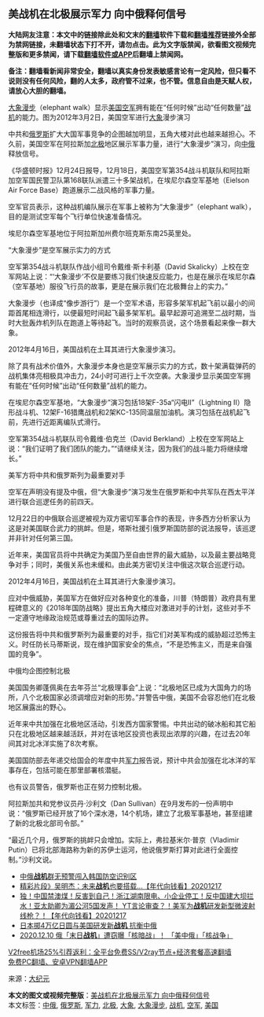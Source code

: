  <h2>美战机在北极展示军力 向中俄释何信号</h2> <p class="notice"><b>大陆网友注意：本文中的链接除此处和文末的<a href="https://github.com/bannedbook/fanqiang" >翻墙</a>软件下载和<a href="https://github.com/killgcd/justmysocks/blob/master/README.md">翻墙推荐</a>链接外全部为禁网链接，未翻墙状态下打不开，请勿点击。此为文字版禁闻，欲看图文视频完整版和更多禁闻，请下载<a href="https://github.com/bannedbook/fanqiang">翻墙软件或APP</a>后翻墙上禁闻网。</p><p>备注：翻墙看新闻非常安全，翻墙以真实身份发表敏感言论有一定风险，但只看不说则没有任何风险，翻的人太多，政府管不过来，也不管。信息自由是天赋人权，请放心大胆的翻墙。</b></p>  <div class="entry"> <p id="conimg"><a href="https://www.bannedbook.org/bnews/tag/%E5%A4%A7%E8%B1%A1%E6%BC%AB%E6%AD%A5/" class="st_tag internal_tag" rel="tag" title="标签 大象漫步 下的日志">大象漫步</a>（elephant walk）显示<a href="https://www.bannedbook.org/bnews/tag/%e7%be%8e%e5%9b%bd/" class="st_tag internal_tag" rel="tag" title="标签 美国 下的日志">美国</a><a href="https://www.bannedbook.org/bnews/tag/%e7%a9%ba%e5%86%9b/" class="st_tag internal_tag" rel="tag" title="标签 空军 下的日志">空军</a>拥有能在“任何时候”出动“任何数量”<a href="https://www.bannedbook.org/bnews/tag/%e6%88%98%e6%9c%ba/" class="st_tag internal_tag" rel="tag" title="标签 战机 下的日志">战机</a>的能力。图为2012年3月2日，美国空军进行<a href="https://www.bannedbook.org/bnews/tag/%e5%a4%a7%e8%b1%a1/" class="st_tag internal_tag" rel="tag" title="标签 大象 下的日志">大象</a>漫步演习</p> <p>中共和<a href="https://www.bannedbook.org/bnews/tag/%e4%bf%84%e7%bd%97%e6%96%af/" class="st_tag internal_tag" rel="tag" title="标签 俄罗斯 下的日志">俄罗斯</a>扩大大国军事竞争的企图越加明显，五角大楼对此也越来越担心。不久前，美国空军在阿拉斯加<a href="https://www.bannedbook.org/bnews/tag/%e5%8c%97%e6%9e%81/" class="st_tag internal_tag" rel="tag" title="标签 北极 下的日志">北极</a>地区展示军事力量，进行“大象漫步”演习，向<a href="https://www.bannedbook.org/bnews/tag/%E4%B8%AD%E4%BF%84/" class="st_tag internal_tag" rel="tag" title="标签 中俄 下的日志">中俄</a>释放信号。</p> <p>《华盛顿时报》12月24日报导，12月18日，美国空军第354战斗机联队和阿拉斯加空军国民警卫队第168联队派遣三十多架战机，在埃尼尔森空军基地（Eielson Air Force Base）跑道展示二战风格的军事力量。</p> <p>空军官员表示，这种战机编队展示在军事上被称为“大象漫步”（elephant walk），目的是测试空军每个飞行单位快速准备情况。</p> <p>埃尼尔森空军基地位于阿拉斯加州费尔班克斯东南25英里处。</p> <p>“大象漫步”是空军展示实力的方式</p>  <p>空军第354战斗机联队作战小组司令戴维·斯卡利基（David Skalicky）上校在空军网站上说：“‘大象漫步’不仅是要练习我们快速反应能力，也是在展示在埃尼尔森（空军基地）服役飞行员的故事，更是在展示我们在北极舞台上的实力。”</p> <p>大象漫步（也译成“像步游行”）是一个空军术语，形容多架军机起飞前以最小的间距首尾相连滑行，以便最短时间起飞最多架军机。最早起源可追溯至二战时期，当时大批轰炸机列队在跑道上等待起飞。当时的观察员说，这个场景看起来像一群大象。</p> <p>2012年4月16日，美国战机在土耳其进行大象漫步演习。</p> <p>除了具有战术价值外，大象漫步本身也是空军展示实力的方式，数十架满载弹药的战机集体亮相极具冲击力，24小时可进行上千次空袭。大象漫步显示美国空军拥有能在“任何时候”出动“任何数量”战机的能力。</p> <p>在埃尼尔森空军基地，“大象漫步”演习包括18架F-35a“闪电II”（Lightning II）隐形战斗机、12架F-16猎鹰战机和2架KC-135同温层加油机。演习包括在战机起飞前，先进行近距离编队式滑行。</p> <p>空军第354战斗机联队司令戴维·伯克兰（David Berkland）上校在空军网站上说：“我们证明了我们团队的能力。”“请继续关注，因为我们的战斗能力将继续增长。”</p>  <p>美军方将中共和俄罗斯列为最重要对手</p> <p>空军在声明没有提及中俄，但“大象漫步”演习发生在俄罗斯和中共军队在西太平洋进行联合巡逻任务的前四天。</p> <p>12月22日的中俄联合巡逻被视为双方密切军事合作的表现，许多西方分析家认为这是对美国联合武力的挑衅。但是，塔斯社援引俄罗斯国防部的说法报导，该巡逻并非针对任何第三国。</p> <p>近年来，美国官员将中共确定为美国乃至自由世界的最大威胁，以及最主要战略竞争对手；同时，美俄关系也未缓和。由此美方密切关注中俄这次联合巡逻行动。</p> <p>2012年4月16日，美国战机在土耳其进行大象漫步演习。</p> <p>应对中俄威胁，美国军方在做好应对各种变化的准备，川普（特朗普）政府具有里程碑意义的《2018年国防战略》提出五角大楼应对激进对手的计划，这些对手不一定遵守地缘政治规范或尊重过去的国际边界。</p>  <p>这份报告将中共和俄罗斯列为最重要的对手，指它们对美军构成的威胁超过恐怖主义。时任防长马蒂斯说，现在维护国家安全的焦点，“不是恐怖主义，而是来自强国的竞争”。</p> <p>中俄均企图控制北极</p> <p>美国国务卿蓬佩奥在去年芬兰“北极理事会”上说：“北极地区已成为大国角力的场所，八个北极国家必须调增应对新的形势。”并警告中俄，美国不会容忍他们在北极地区展露出的野心。</p> <p>近年来中共加强在北极地区活动，引发西方国家警惕。中共出动的破冰船和其它船只在北极地区越来越活跃，并对在该地区投资也表现出浓厚的兴趣，在过去20年间其对北冰洋实施了8次考察。</p> <p>美国国防部去年递交给国会的年度中共<a href="https://www.bannedbook.org/bnews/tag/%E5%86%9B%E5%8A%9B/" class="st_tag internal_tag" rel="tag" title="标签 军力 下的日志">军力</a>报告说，预计中共会加强在北冰洋的军事存在，包括可能在那里部署核潜艇。</p> <p>也有议员警告，俄罗斯也正在努力控制北极。</p>  <p>阿拉斯加共和党参议员丹·沙利文（Dan Sullivan）在9月发布的一份声明中说：“俄罗斯已经开放了16个深水港，14个机场，建立了北极军事基地，甚至组建了新的北极北部司令部。”</p> <p>“最近几个月，俄罗斯的挑衅只会增加。实际上，弗拉基米尔·普京（Vladimir Putin）已将北部海路称为新的苏伊士运河，他说俄罗斯打算对此进行全面控制。”沙利文说。</p> <ul class='op-related-articles' title='相关阅读'> <li><a href='https://www.bannedbook.org/bnews/worldnews/20201223/1453645.html' target='_blank'>中俄<b>战机</b>群无预警闯入韩国防空识别区</a></li> <li><a href='https://www.bannedbook.org/bnews/taiwannews/20201217/1449865.html' target='_blank'>精彩片段》吴明杰：未来<b>战机</b>也要搭载...【年代向钱看】20201217</a></li> <li><a href='https://www.bannedbook.org/bnews/taiwannews/20201217/1449852.html' target='_blank'>独！中国禁澳煤！反害到自己！浙江湖南限电、小企业停工！反中国建大坝拦水！亚太助卿为湄公河5国发声！ YT言论审查？！美军为<b>战机</b>研发新型微波射线枪？！【年代向钱看】20201217</a></li> <li><a href='https://www.bannedbook.org/bnews/cnnews/20201213/1447093.html' target='_blank'>日本掷4万亿日圆与美国研发新<b>战机</b> 抗衡中俄</a></li> <li><a href='https://www.bannedbook.org/bnews/taiwannews/20201211/1445504.html' target='_blank'>2020.12.10 俄「末日<b>战机</b>」遭窃曝「核暗战」！ 「美中俄」「核战争」</a></li> </ul> <p class="texttj"> <a href="https://github.com/bannedbook/fanqiang/wiki/V2ray%E6%9C%BA%E5%9C%BA" target="_blank">V2free机场25%引荐返利：全平台免费SS/V2ray节点+经济套餐高速翻墙</a><br/> <a href="https://github.com/bannedbook/fanqiang/wiki/%E7%A6%81%E9%97%BB%E7%BD%91%E5%AE%89%E5%8D%93%E7%BF%BB%E5%A2%99%E6%96%B0%E9%97%BBAPP" target="_blank">免费PC翻墙、安卓VPN翻墙APP</a></p><p> 来源：<span class='wp_keywordlink_affiliate'><a href="http://www.epochtimes.com/" title="大纪元" target="_blank">大纪元</a></span> </p><a name='sharetosocial'></a>       <div><b>本文的图文或视频完整版</b>：<a href='https://www.bannedbook.org/bnews/cbnews/20201227/1455990.html'>美战机在北极展示军力 向中俄释何信号</a></div>  </div><!--END ENTRY--> <div class="postfooter"> <div>本文标签：<a href="https://www.bannedbook.org/bnews/tag/%E4%B8%AD%E4%BF%84/" rel="tag">中俄</a>, <a href="https://www.bannedbook.org/bnews/tag/%e4%bf%84%e7%bd%97%e6%96%af/" rel="tag">俄罗斯</a>, <a href="https://www.bannedbook.org/bnews/tag/%E5%86%9B%E5%8A%9B/" rel="tag">军力</a>, <a href="https://www.bannedbook.org/bnews/tag/%e5%8c%97%e6%9e%81/" rel="tag">北极</a>, <a href="https://www.bannedbook.org/bnews/tag/%e5%a4%a7%e8%b1%a1/" rel="tag">大象</a>, <a href="https://www.bannedbook.org/bnews/tag/%E5%A4%A7%E8%B1%A1%E6%BC%AB%E6%AD%A5/" rel="tag">大象漫步</a>, <a href="https://www.bannedbook.org/bnews/tag/%e6%88%98%e6%9c%ba/" rel="tag">战机</a>, <a href="https://www.bannedbook.org/bnews/tag/%e7%a9%ba%e5%86%9b/" rel="tag">空军</a>, <a href="https://www.bannedbook.org/bnews/tag/%e7%be%8e%e5%9b%bd/" rel="tag">美国</a></div>  </div><!--END POSTFOOTER--> 